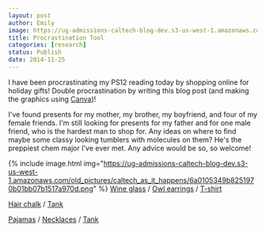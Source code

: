 ```yaml
---
layout: post
author: Emily
image: https://ug-admissions-caltech-blog-dev.s3-us-west-1.amazonaws.com/old_pictures/caltech_as_it_happens/6a0105349b8251970b01bb07b15174970d.png
title: Procrastination Tool
categories: [research]
status: Publish
date: 2014-11-25
---
```



I have been procrastinating my PS12 reading today by shopping online for holiday gifts! Double procrastination by writing this blog post (and making the graphics using <a href="https://www.canva.com/" target="_self">Canva</a>)!

I've found presents for my mother, my brother, my boyfriend, and four of my female friends. I'm still looking for presents for my father and for one male friend, who is the hardest man to shop for. Any ideas on where to find maybe some classy looking tumblers with molecules on them? He's the preppiest chem major I've ever met. Any advice would be so, so welcome!


{% include image.html img="https://ug-admissions-caltech-blog-dev.s3-us-west-1.amazonaws.com/old_pictures/caltech_as_it_happens/6a0105349b8251970b01bb07b1517a970d.png" %}
<a href="https://www.etsy.com/listing/198189713/mom-birthday-gift-mom-birthday-gifts-mom?ref=sr_gallery_17&amp;ga_search_query=wine+gift&amp;ga_order=most_relevant&amp;ga_campaign_label=etsy_finds&amp;ga_utm_source=newsletter&amp;ga_utm_campaign=etsy_finds_110714_17322457278_0_0&amp;ga_utm_medium=email&amp;ga_email_sent=1415357588&amp;ga_euid=Klk80jJDGkw2dRyjl7dqOTwQ57t8&amp;ga_eaid=10881288483&amp;ga_x_eaid=8755de6d32&amp;ga_ref=related&amp;ga_page=1&amp;ga_search_type=all&amp;ga_view_type=gallery" target="_self">Wine glass</a> / <a href="https://www.modcloth.com/shop/earrings/hootin-and-hollerin-earrings" target="_self">Owl earrings</a> / <a href="https://www.etsy.com/listing/210758106/funny-shirt-for-brother-worlds-okayest?ref=sr_gallery_1&amp;ga_search_query=world%27s+okayest+brother&amp;ga_search_type=all&amp;ga_view_type=gallery" target="_self">T-shirt</a>

<a href="https://www.etsy.com/listing/118140174/sale-cool-colored-hair-chalks-4-pack?ref=sr_gallery_1&amp;ga_search_query=hair+chalk&amp;ga_search_type=all&amp;ga_view_type=gallery" target="_self">Hair chalk</a> / <a href="https://www.lookhuman.com/design/53866-a-lannister-always-completes-his-reps" target="_self">Tank</a>

<a href="https://www.modcloth.com/shop/sleepwear/owl-good-things-pajamas" target="_self">Pajamas</a> / <a href="https://www.modcloth.com/shop/necklaces/gatsby-s-green-light-special-necklace-set-in-gold" target="_self">Necklaces</a> / <a href="https://www.lookhuman.com/design/29782-if-you-wanted-a-soft-serve" target="_self">Tank</a>

